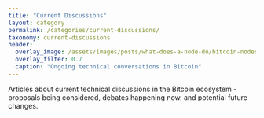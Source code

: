 ```yaml
---
title: "Current Discussions"
layout: category
permalink: /categories/current-discussions/
taxonomy: current-discussions
header:
  overlay_image: /assets/images/posts/what-does-a-node-do/bitcoin-nodes.png
  overlay_filter: 0.7
  caption: "Ongoing technical conversations in Bitcoin"
---
```


Articles about current technical discussions in the Bitcoin ecosystem - proposals being considered, debates happening now, and potential future changes. 